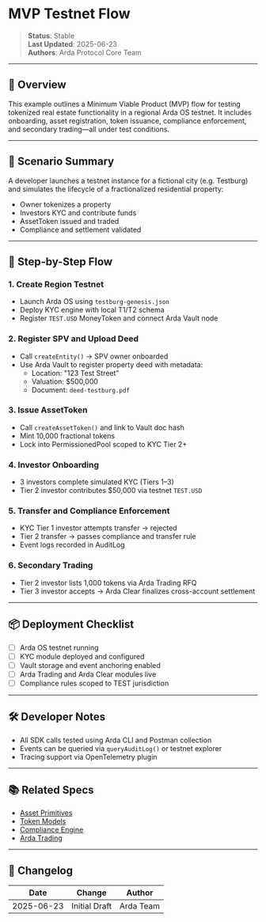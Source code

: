 # MVP Testnet Flow

> **Status**: Stable  
> **Last Updated**: 2025-06-23  
> **Authors**: Arda Protocol Core Team

---

## 🧭 Overview

This example outlines a Minimum Viable Product (MVP) flow for testing tokenized real estate functionality in a regional Arda OS testnet. It includes onboarding, asset registration, token issuance, compliance enforcement, and secondary trading—all under test conditions.

---

## 🧪 Scenario Summary

A developer launches a testnet instance for a fictional city (e.g. Testburg) and simulates the lifecycle of a fractionalized residential property:

- Owner tokenizes a property
- Investors KYC and contribute funds
- AssetToken issued and traded
- Compliance and settlement validated

---

## 🧱 Step-by-Step Flow

### 1. **Create Region Testnet**
- Launch Arda OS using `testburg-genesis.json`
- Deploy KYC engine with local T1/T2 schema
- Register `TEST.USD` MoneyToken and connect Arda Vault node

### 2. **Register SPV and Upload Deed**
- Call `createEntity()` → SPV owner onboarded
- Use Arda Vault to register property deed with metadata:
  - Location: "123 Test Street"
  - Valuation: $500,000
  - Document: `deed-testburg.pdf`

### 3. **Issue AssetToken**
- Call `createAssetToken()` and link to Vault doc hash
- Mint 10,000 fractional tokens
- Lock into PermissionedPool scoped to KYC Tier 2+

### 4. **Investor Onboarding**
- 3 investors complete simulated KYC (Tiers 1–3)
- Tier 2 investor contributes $50,000 via testnet `TEST.USD`

### 5. **Transfer and Compliance Enforcement**
- KYC Tier 1 investor attempts transfer → rejected
- Tier 2 transfer → passes compliance and transfer rule
- Event logs recorded in AuditLog

### 6. **Secondary Trading**
- Tier 2 investor lists 1,000 tokens via Arda Trading RFQ
- Tier 3 investor accepts → Arda Clear finalizes cross-account settlement

---

## 📦 Deployment Checklist

- [ ] Arda OS testnet running
- [ ] KYC module deployed and configured
- [ ] Vault storage and event anchoring enabled
- [ ] Arda Trading and Arda Clear modules live
- [ ] Compliance rules scoped to TEST jurisdiction

---

## 🛠️ Developer Notes

- All SDK calls tested using Arda CLI and Postman collection
- Events can be queried via `queryAuditLog()` or testnet explorer
- Tracing support via OpenTelemetry plugin

---

## 📚 Related Specs

- [Asset Primitives](../primitives/asset-primitives.md)
- [Token Models](../protocol/token-models.md)
- [Compliance Engine](../protocol/compliance-engine.md)
- [Arda Trading](../product/arda-trading.md)

---

## 🧭 Changelog

| Date       | Change           | Author       |
|------------|------------------|--------------|
| 2025-06-23 | Initial Draft    | Arda Team    |
